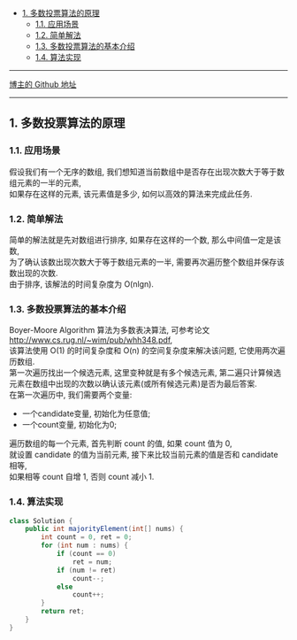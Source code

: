<!-- TOC -->

- [1. 多数投票算法的原理](#1-多数投票算法的原理)
  - [1.1. 应用场景](#11-应用场景)
  - [1.2. 简单解法](#12-简单解法)
  - [1.3. 多数投票算法的基本介绍](#13-多数投票算法的基本介绍)
  - [1.4. 算法实现](#14-算法实现)

<!-- /TOC -->

****
[博主的 Github 地址](https://github.com/leon9dragon)
****

## 1. 多数投票算法的原理

### 1.1. 应用场景
假设我们有一个无序的数组, 我们想知道当前数组中是否存在出现次数大于等于数组元素的一半的元素,  
如果存在这样的元素, 该元素值是多少, 如何以高效的算法来完成此任务.

### 1.2. 简单解法  
简单的解法就是先对数组进行排序, 如果存在这样的一个数, 那么中间值一定是该数,  
为了确认该数出现次数大于等于数组元素的一半, 需要再次遍历整个数组并保存该数出现的次数.  
由于排序, 该解法的时间复杂度为 O(nlgn).

### 1.3. 多数投票算法的基本介绍
Boyer-Moore Algorithm 算法为多数表决算法, 可参考论文 http://www.cs.rug.nl/~wim/pub/whh348.pdf,  
该算法使用 O(1) 的时间复杂度和 O(n) 的空间复杂度来解决该问题, 它使用两次遍历数组.  
第一次遍历找出一个候选元素, 这里变种就是有多个候选元素, 第二遍只计算候选元素在数组中出现的次数以确认该元素(或所有候选元素)是否为最后答案.  
在第一次遍历中, 我们需要两个变量: 
- 一个candidate变量, 初始化为任意值;
- 一个count变量, 初始化为0;  

遍历数组的每一个元素, 首先判断 count 的值, 如果 count 值为 0,  
就设置 candidate 的值为当前元素, 接下来比较当前元素的值是否和 candidate 相等,  
如果相等 count 自增 1, 否则 count 减小 1. 

### 1.4. 算法实现
```java
class Solution {
    public int majorityElement(int[] nums) {
        int count = 0, ret = 0;
        for (int num : nums) {
            if (count == 0)
                ret = num;
            if (num != ret)
                count--;
            else
                count++;
        }
        return ret;
    }
}
```